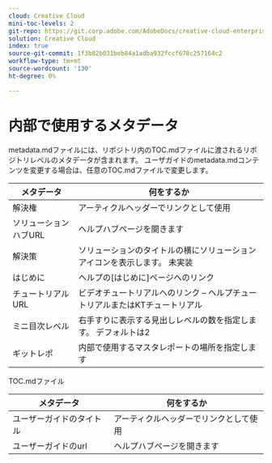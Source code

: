 ```yaml
---
cloud: Creative Cloud
mini-toc-levels: 2
git-repo: https://git.corp.adobe.com/AdobeDocs/creative-cloud-enterprise-learn.ja-JP
solution: Creative Cloud
index: true
source-git-commit: 1f3b82b031beb84a1adba932fccf678c257164c2
workflow-type: tm+mt
source-wordcount: '130'
ht-degree: 0%

---
```



# 内部で使用するメタデータ

metadata.mdファイルには、リポジトリ内のTOC.mdファイルに渡されるリポジトリレベルのメタデータが含まれます。 ユーザガイドのmetadata.mdコンテンツを変更する場合は、任意のTOC.mdファイルで変更します。

| メタデータ | 何をするか |
|--- |--- |
| 解決権 | アーティクルヘッダーでリンクとして使用 |
| ソリューションハブURL | ヘルプハブページを開きます |
| 解決策 | ソリューションのタイトルの横にソリューションアイコンを表示します。 未実装 |
| はじめに | ヘルプの[はじめに]ページへのリンク |
| チュートリアルURL | ビデオチュートリアルへのリンク – ヘルプチュートリアルまたはKTチュートリアル |
| ミニ目次レベル | 右手すりに表示する見出しレベルの数を指定します。 デフォルトは2 |
| ギットレポ | 内部で使用するマスタレポートの場所を指定します |

TOC.mdファイル

| メタデータ | 何をするか |
|--- |--- |
| ユーザーガイドのタイトル | アーティクルヘッダーでリンクとして使用 |
| ユーザーガイドのurl | ヘルプハブページを開きます |
